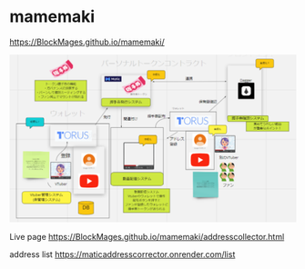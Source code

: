 # mamemaki
https://BlockMages.github.io/mamemaki/

![システム構成図](./image.png)


Live page
https://BlockMages.github.io/mamemaki/addresscollector.html


address list
https://maticaddresscorrector.onrender.com/list
